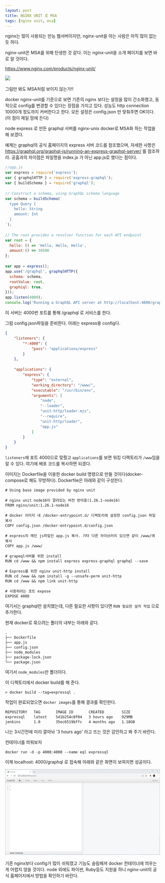 ```yaml
---
layout: post
title: NGINX UNIT 로 MSA 
tags: [nginx unit, msa]
---
```




nginx는 많이 사용되는 만능 웹서버이지만, nginx-unit을 아는 사람은 아직 많이 없는듯 하다. 

nginx-unit은 MSA를 위해 탄생한 것 같다. 이는 nginx-unit을 소개 페이지를 보면 바로 알 것이다. 

https://www.nginx.com/products/nginx-unit/



![](https://www.nginx.com/wp-content/uploads/2020/11/dia-FM-2020-11-11-what-is-nginx-unit-05-1024x725-padding.svg)

그림만 봐도 MSA처럼 보이지 않는가!!



docker nginx-unit를 기준으로 보면 기존의 nginx 보다는 설정을 많이 간소화했고, 동적으로 config를 변경할 수 있다는 장점을 가지고 있다. 성능도 http connection 10000개 정도까지 커버한다고 한다.  모든 설정은 config.json 만 맞춰주면 OK이다.(이 점이 제일 맘에 든다)



node express 로 만든 graphql 서버를 nginx-unix docker로 MSA화 하는 작업을 해 보겠다. 



예제는 graphql의 공식 홈페이지의 express 서버 코드를 참조했으며, 자세한 사항은 https://graphql.org/graphql-js/running-an-express-graphql-server/ 를 참조하라. 공홈과의 차이점은 파일명을 index.js 가 아닌 app.js로 했다는 점이다. 

```javascript
//app.js
var express = require('express');
var { graphqlHTTP } = require('express-graphql');
var { buildSchema } = require('graphql');

// Construct a schema, using GraphQL schema language
var schema = buildSchema(`
  type Query {
    hello: String
    amount: Int
  }
`);

// The root provides a resolver function for each API endpoint
var root = {
  hello: () => 'Hello, Hello, Hello',
  amount:() => 34500
};

var app = express();
app.use('/graphql', graphqlHTTP({
  schema: schema,
  rootValue: root,
  graphiql: true,
}));
app.listen(4000);
console.log('Running a GraphQL API server at http://localhost:4000/graphql');
```

이 서버는 4000번 포트를 통해 /graphql 로 서비스를 한다. 

그럼 config.json파일을 준비한다. 아래는 express용 config다. 

```json
{
    "listeners": {
        "*:4000": {
            "pass": "applications/express"
        }
    },

    "applications": {
        "express": {
            "type": "external",
            "working_directory": "/www/",
            "executable": "/usr/bin/env",
            "arguments": [
                "node",
                "--loader",
                "unit-http/loader.mjs",
                "--require",
                "unit-http/loader",
                "app.js"
            ]
        }
    }
}
```

`listeners`에 포트 4000으로 맞췄고 `applications`를 보면 워킹 디렉토리가 `/www`임을 알 수 있다. 여기에 배포 코드를 복사하면 되겠다. 



이미지는 Dockerfile을 이용한 docker build 명령으로 만들 것이다(docker-compose로 해도 무방하다). Dockerfile은 아래와 같이 구성한다. 



```
# Using base image provided by nginx unit

# nginx unit node16이 깔려있는 버전 받아옴(1.26.1-node16)
FROM nginx/unit:1.26.1-node16

# docker 이미지 내 /docker-entrypoint.d/ 디렉토리에 설정한 config.json 파일 복사
COPY config.json /docker-entrypoint.d/config.json

# express의 메인 js파일인 app.js 복사. 기타 다른 라이브러리 있으면 같이 /www/에 복사 
COPY app.js /www/

# grapeql서버를 위한 install 
RUN cd /www && npm install express express-graphql graphql --save

# Express를 위한 nginx unit-http install
RUN cd /www && npm install -g --unsafe-perm unit-http
RUN cd /www && npm link unit-http

# 사용하려는 포트 expose
EXPOSE 4000
```



여기서는 graphql만 설치했는데, 다른 필요한 사항이 있다면 `RUN 필요한 설치 작업` 으로 추가한다. 

현재 docker로 묶으려는 폴더의 내부는 아래와 같다. 

```
.
├── Dockerfile
├── app.js
├── config.json
├── node_modules 
├── package-lock.json
└── package.json
```

여기서 `node_modules`만 폴더이다. 



이 디렉토리에서 docker build를 해 준다. 

```
> docker build --tag=expressql .
```

작업이 완료되었으면 `docker images`를 통해 결과를 확인한다.

```
REPOSITORY   TAG       IMAGE ID       CREATED        SIZE
expressql    latest    541b254c0f04   3 hours ago    929MB
jenkins      1.0       35ec6519bffc   4 months ago   1.18GB
```

나는 3시간전에 미리 깔아놔 '3 hours ago' 라고 뜨는 것은 감안하고 봐 주기 바란다. 



컨테이너를 띄워보자

```
docker run -d -p 4000:4000 --name eql expressql
```



이제 localhost: 4000/graphql 로 접속해 아래와 같은 화면이 보여지면 성공이다. 



![image-20220211182216889](https://raw.githubusercontent.com/cheuora/cheuora.github.io/master/_posts/2022/image-20220211182216889.png)



기존 nginx보다 config가 많이 쉬워졌고 기능도 슬림해져 docker 컨테이너에 띄우는 게 어렵지 않을 것이다. node 외에도 파이썬, Ruby등도 지원을 하니 nginx-unit의 공식 홈페이지에서 방법을 확인하기 바란다. 



 


